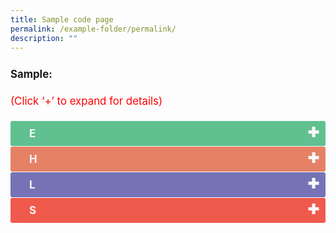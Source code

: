 ```yaml
---
title: Sample code page
permalink: /example-folder/permalink/
description: ""
---
```

<p style="font-size:120%; margin-top: 0px; margin-bottom:20px; line-height:1.35; padding:10px 0 0 0"><b>Sample:</b></p><p style="font-size:120%; color:red; margin-top: 0px; margin-bottom:20px; line-height:1.35;">(Click ‘+’ to expand for details)</p>
<input type="checkbox" id="E">
<label for="E" style="background-color: #60C090; color:#f7f7f7;"><b>E</b></label>
<div class="content" style="background-color:#edf4fa;">
<p style="font-size:18px; margin-top: 2px; margin-bottom:0px; line-height:1.35;">Lorem Ipsum Lorem Ipsum Lorem Ipsum Lorem Ipsum Lorem Ipsum Lorem Ipsum Lorem Ipsum Lorem Ipsum </p></div>
<input type="checkbox" id="H">
<label for="H" style="background-color: #E58265; color:#f7f7f7;"><b>H</b></label>
<div class="content" style="background-color:#edf4fa;">
<p style="font-size:18px; margin-top: 2px; margin-bottom:0px; line-height:1.35;">Lorem IpsumLorem IpsumLorem IpsumLorem IpsumLorem Ipsum</p></div>
<input type="checkbox" id="L">
<label for="L" style="background-color: #7573B5; color:#f7f7f7;"><b>L</b></label>
<div class="content" style="background-color:#edf4fa;">
<p style="font-size:18px; margin-top: 2px; margin-bottom:0px; line-height:1.35;">Lorem IpsumLorem IpsumLorem IpsumLorem IpsumLorem Ipsum</p></div>
<input type="checkbox" id="S">
<label for="S" style="background-color: #F05A4D; color:#f7f7f7;"><b>S</b></label>
<div class="content" style="background-color:#edf4fa;">
<p style="font-size:18px; margin-top: 2px; margin-bottom:0px; line-height:1.35;">
Lorem IpsumLorem IpsumLorem IpsumLorem IpsumLorem IpsumLorem IpsumLorem Ipsum</p></div>
<table style="font-size:120%">
	


<style>
	td 
	{
		display: table-cell;
		vertical-align: middle;
	}

	input
	{
    display: none;
	}

	label 
	{
    display: block;    
	  font-size: 120%;
    padding: 10px 30px;
    margin: 0 0 1px 0;
    cursor: pointer;
    background: #153855;
    border-radius: 3px;
    color: #FFF;
    transition: ease .5s;
		position: relative;
	}

	label:hover
	{
    background: #346f9e;
	}

	label::after 
	{
		font-family: "Font Awesome 5 Free";
		content: '\271A';
		font-weight: bold;
		font-size: 22px;
		position: absolute;
		right: 10px;
		top: 6px;
	}

	input:checked + label::after
	{
		content: '\2716';
	}

	.content 
	{
    background: #FFFFFF;
    padding: 10px 25px;
    margin: 0 0 1px 0;
    border-radius: 3px;
	}

	input + label + .content
	{
    display: none;
	}

	input:checked + label + .content
	{
    display: block;
	}
</style>


	

	





	

	

	
</table>
